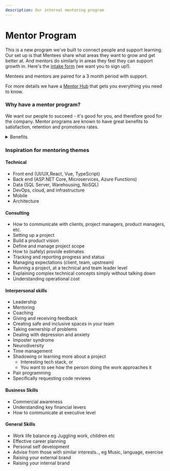 ```yaml
---
description: Our internal mentoring program
---
```


# Mentor Program

This is a new program we've built to connect people and support learning. Our set up is that Mentees share what areas they want to grow and get better at. And mentors do similarly in areas they feel they can support growth in. Here's the [intake form](https://forms.office.com/Pages/ResponsePage.aspx?id=1ZK3UdO_vU2C0vQq7y-n7ttp41GeOB5DuUJ0q8xqeClUOFhRWlBKRU1EWENXUDdKOUpOWUNEN0JINy4u) (we want you to sign up!).

Mentees and mentors are paired for a 3 month period with support.&#x20;

For more details we have a [Mentor Hub](https://sixpivot.sharepoint.com/sites/MentorHub) that gets you everything you need to know.

### Why have a mentor program?

We want our people to succeed - it's good for you, and therefore good for the company. Mentor programs are known to have great benefits to satisfaction, retention and promotions rates.

<details>

<summary>Benefits</summary>

* Being involved in a mentor program, either as a mentor or mentee, is an excellent form of professional development
* Having a mentor can increase your job satisfaction, helping with happiness
* Mentor programs are linked to higher retention rates overall, for both mentors and mentees
* Mentoring is fantastic way to share your own experiences and help your mentee grow as a consultant
* Being a mentor can help you gain more leadership and interpersonal skills, and improve your confidence in leading projects and people
* Book smart isn't always as useful as having access to someone who has experience with something you're interested in learning or developing
* People who participate in mentor programs are more likely to get promotions and/or salary increases ([reference](https://books.google.com.au/books?id=WDx2AwAAQBAJ\&lpg=PA51\&ots=d8fPzNbpJC\&dq=The%20Impact%20of%20Mentoring%20on%20Career%20Success:%20Evidence%20from%20a%20Large%20Survey\&lr\&pg=PA77#v=onepage\&q=The%20Impact%20of%20Mentoring%20on%20Career%20Success:%20Evidence%20from%20a%20Large%20Survey\&f=false))
* Having a robust mentor program can boost minority representation at the management level, and improve promotion and retention rates for minorities and women ([reference](https://www.americanbar.org/groups/business_law/publications/blt/2020/04/mentorship/))
* PD opportunities can be very important for many people when deciding on whether to apply for a job, and having a robust mentor program can be a big indicator of how serious we are around formal PD opportunities
* Mentoring helps connecting knowledge (including technical, non-technical, and organisational), across the people within SixPivot, making organisational learning more consistent and reinforced

</details>

### Inspiration for mentoring themes <a href="#technical" id="technical"></a>

#### Technical <a href="#technical" id="technical"></a>

* Front end (UI/UX,React, Vue, TypeScript)
* Back end (ASP.NET Core, Microservices, Azure Functions)
* Data (SQL Server, Warehousing, NoSQL)
* DevOps, cloud, and infrastructure&#x20;
* Mobile
* Architecture &#x20;

#### Consulting <a href="#consulting" id="consulting"></a>

* How to communicate with clients, project managers, product managers, etc.
* Setting up a project&#x20;
* Build a product vision
* Define and manage project scope
* How to (safely) provide estimates
* Tracking and reporting progress and status
* Managing expectations (client, team, upstream)
* Running a project, at a technical and team leader level
* Explaining complex technical concepts simply without talking down
* Understanding operational cost

#### Interpersonal skills  <a href="#interpersonal-skills" id="interpersonal-skills"></a>

* Leadership&#x20;
* Mentoring&#x20;
* Coaching&#x20;
* Giving and receiving feedback&#x20;
* Creating safe and inclusive spaces in your team
* Taking ownership of problems
* Dealing with depression and anxiety
* Imposter syndrome
* Neurodiversity&#x20;
* Time management&#x20;
* Shadowing or learning more about a project
  * Interesting tech stack, or
  * You want to see how the person doing the work approaches it
* Pair programming &#x20;
* Specifically requesting code reviews

#### Business Skills <a href="#business-skills" id="business-skills"></a>

* Commercial awareness
* Understanding key financial levers
* How to communicate at executive level

#### General Skills <a href="#general-skills" id="general-skills"></a>

* Work life balance  eg Juggling work, children etc
* Effective career planning
* Personal self development
* Advise from those with similar interests.., eg Music, language, exercise&#x20;
* Raising your external brand
* Raising your internal brand

#### &#x20;<a href="#technical" id="technical"></a>

#### &#x20;<a href="#consulting" id="consulting"></a>

#### &#x20;<a href="#interpersonal-skills" id="interpersonal-skills"></a>

#### &#x20;<a href="#business-skills" id="business-skills"></a>

#### &#x20; <a href="#general-skills" id="general-skills"></a>
